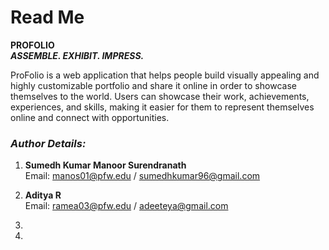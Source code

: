 # Read Me  
**PROFOLIO**<br/>
***ASSEMBLE. EXHIBIT. IMPRESS.***
 
ProFolio is a web application that helps people build visually appealing and highly customizable portfolio and share it online in order to showcase themselves to the world. Users can showcase their work, achievements, experiences, and skills, making it easier for them to represent themselves online and connect with opportunities.


### ***Author Details:***
1. **Sumedh Kumar Manoor Surendranath**<br/>
Email: manos01@pfw.edu / sumedhkumar96@gmail.com<br/>

2. **Aditya R**<br/>
Email: ramea03@pfw.edu / adeeteya@gmail.com<br/>

3. 

4. 
